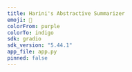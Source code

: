 ```yaml
---
title: Harini's Abstractive Summarizer
emoji: 📝
colorFrom: purple
colorTo: indigo
sdk: gradio
sdk_version: "5.44.1"
app_file: app.py
pinned: false
---
```

